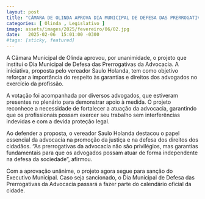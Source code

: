 ```yaml
---
layout: post
title: "CÂMARA DE OLINDA APROVA DIA MUNICIPAL DE DEFESA DAS PRERROGATIVAS DA ADVOCACIA"
categories: [ Olinda , Legislativo ]
image: assets/images/2025/fevereiro/06/02.jpg
date:   2025-02-06  15:01:00 -0300
#tags: [sticky, featured]
---
```

A Câmara Municipal de Olinda aprovou, por unanimidade, o projeto que institui o Dia Municipal de Defesa das Prerrogativas da Advocacia. A iniciativa, proposta pelo vereador Saulo Holanda, tem como objetivo reforçar a importância do respeito às garantias e direitos dos advogados no exercício da profissão.

A votação foi acompanhada por diversos advogados, que estiveram presentes no plenário para demonstrar apoio à medida. O projeto reconhece a necessidade de fortalecer a atuação da advocacia, garantindo que os profissionais possam exercer seu trabalho sem interferências indevidas e com a devida proteção legal.

Ao defender a proposta, o vereador Saulo Holanda destacou o papel essencial da advocacia na promoção da justiça e na defesa dos direitos dos cidadãos. “As prerrogativas da advocacia não são privilégios, mas garantias fundamentais para que os advogados possam atuar de forma independente na defesa da sociedade”, afirmou.

Com a aprovação unânime, o projeto agora segue para sanção do Executivo Municipal. Caso seja sancionado, o Dia Municipal de Defesa das Prerrogativas da Advocacia passará a fazer parte do calendário oficial da cidade.